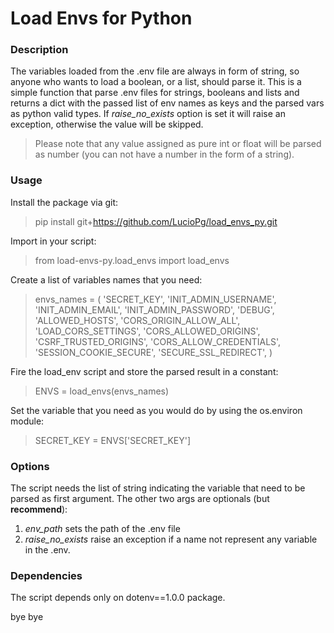 # Load Envs for Python

### Description

The variables loaded from the .env file are always in form of string, so anyone who wants to load a boolean, or a list,
should parse it.
This is a simple function that parse .env files for strings, booleans and lists and returns a dict with the passed list of env names as keys
and the parsed vars as python valid types. If *raise_no_exists* option is set it will raise an exception, otherwise
the value will be skipped.
> Please note that any value assigned as pure int or float will be parsed as number (you can not have a
number in the form of a string).


### Usage
Install the package via git:
> pip install git+https://github.com/LucioPg/load_envs_py.git

Import in your script:
> from load-envs-py.load_envs import load_envs

Create a list of variables names that you need:
> envs_names = (
    'SECRET_KEY',
    'INIT_ADMIN_USERNAME',
    'INIT_ADMIN_EMAIL',
    'INIT_ADMIN_PASSWORD',
    'DEBUG',
    'ALLOWED_HOSTS',
    'CORS_ORIGIN_ALLOW_ALL',
    'LOAD_CORS_SETTINGS',
    'CORS_ALLOWED_ORIGINS',
    'CSRF_TRUSTED_ORIGINS',
    'CORS_ALLOW_CREDENTIALS',
    'SESSION_COOKIE_SECURE',
    'SECURE_SSL_REDIRECT',
)

Fire the load_env script and store the parsed result in a constant:
> ENVS = load_envs(envs_names)

Set the variable that you need as you would do by using the os.environ module:
>SECRET_KEY = ENVS['SECRET_KEY']

### Options
The script needs the list of string indicating the variable that need to be parsed as first argument.
The other two args are optionals (but **recommend**):
1. *env_path* sets the path of the .env file 
2. *raise_no_exists* raise an exception if a name not represent any variable in the .env.

### Dependencies
The script depends only on dotenv==1.0.0 package.

bye bye
